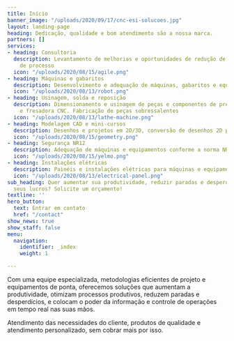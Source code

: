 ```yaml
---
title: Início
banner_image: "/uploads/2020/09/17/cnc-esi-solucoes.jpg"
layout: landing-page
heading: Dedicação, qualidade e bom atendimento são a nossa marca.
partners: []
services:
- heading: Consultoria
  description: Levantamento de melhorias e oportunidades de redução de custos e tempo
    de processo
  icon: "/uploads/2020/08/15/agile.png"
- heading: Máquinas e gabaritos
  description: Desenvolvimento e adequação de máquinas, gabaritos e equipamentos
  icon: "/uploads/2020/08/13/robot.png"
- heading: Usinagem, solda e reposição
  description: Dimensionamento e usinagem de peças e componentes de precisão, torno
    e fresadora CNC. Fabricação de peças sobressalentes
  icon: "/uploads/2020/08/13/lathe-machine.png"
- heading: Modelagem CAD e mini-cursos
  description: Desenhos e projetos em 2D/3D, conversão de desenhos 2D para 3D
  icon: "/uploads/2020/08/15/geometry.png"
- heading: Segurança NR12
  description: Adequação de máquinas e equipamentos conforme a norma NR-12
  icon: "/uploads/2020/08/15/yelmo.png"
- heading: Instalações elétricas
  description: Painéis e instalações elétricas para máquinas e equipamentos industriais
  icon: "/uploads/2020/08/13/electrical-panel.png"
sub_heading: Quer aumentar sua produtividade, reduzir paradas e desperdícios, e otimizar
  seus lucros? Solicite um orçamento!
textline: ''
hero_button:
  text: Entrar em contato
  href: "/contact"
show_news: true
show_staff: false
menu:
  navigation:
    identifier: _index
    weight: 1

---
```

Com uma equipe especializada, metodologias eficientes de projeto e equipamentos de ponta, oferecemos soluções que aumentam a produtividade, otimizam processos produtivos, reduzem paradas e desperdícios, e colocam o poder da informação e controle de operações em tempo real nas suas mãos.

Atendimento das necessidades do cliente, produtos de qualidade e atendimento personalizado, sem cobrar mais por isso.